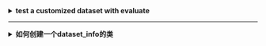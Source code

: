 <details>
    <summary><strong>   test a customized dataset with evaluate  </strong></summary>
    
```python
    from mmpose.datasets import build_dataloader, build_dataset
    from mmpose.datasets import DATASETS
    import mmcv
    config_file = "D:/Pycharm Projects-win/mm_mouse/mmpose/configs/mouse/dataset_wholemouse.py"
    config = mmcv.Config.fromfile(config_file)
    dataset = build_dataset(config.data.train)
    #check the db
    ic(len(dataset.db))
    ic(dataset.db[0].keys())
    a = dataset.__getitem__(4)
    ic(a.keys())

    # check dataset evaluate
    results = convert_db_to_output(dataset.db)
    infos = dataset.evaluate(results, metric='mAP')

    # check the dataloader
    dataloader = build_dataloader(dataset, samples_per_gpu=2, workers_per_gpu=2)
    _, a = next(enumerate(dataloader))
    ic(a.keys())

  

```

</details>

------------------------------------------------------------------------------------------------------------------------

<details>
    <summary><strong>   如何创建一个dataset_info的类  </strong></summary>
    
```python
    from mmpose.datasets import DatasetInfo
    dataset_info_file = "/configs/_base_/mouse_datasets/mouse_dannce_p22.py"
    dataset_info = DatasetInfo(mmcv.Config.fromfile(config_file)._cfg_dict['dataset_info'])
    ic(dataset_info.__dir__())
```

</details>


